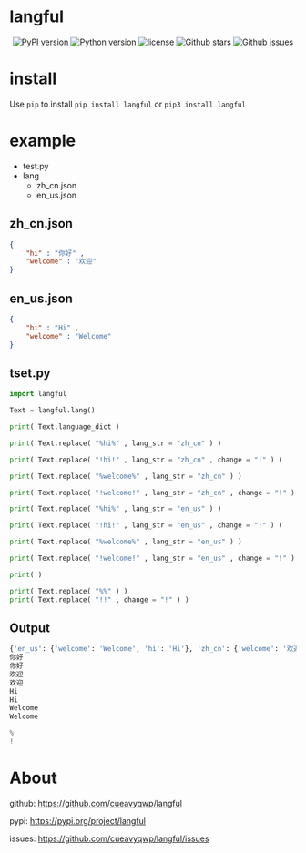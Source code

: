 # langful

<p align="center">
    <a href="https://pypi.org/project/langful">
        <img alt="PyPI version" src="https://img.shields.io/pypi/v/langful?color=blue">
    </a>
    <a href="https://www.python.org">
        <img alt="Python version" src="https://img.shields.io/badge/python-3.6+-blue">
    </a>
    <a href="https://opensource.org/license/mit/">
        <img alt="license" src="https://img.shields.io/badge/license-MIT-blue">
    </a>
    <a href="https://github.com/cueavyqwp/langful">
        <img alt="Github stars" src="https://img.shields.io/github/stars/cueavyqwp/langful?color=blue">
    </a>
    <a href="https://github.com/cueavyqwp/langful">
        <img alt="Github issues" src="https://img.shields.io/github/issues/cueavyqwp/langful?color=blue">
    </a>

</p>


# install

Use `pip` to install `pip install langful` or `pip3 install langful`

# example

- test.py
- lang
    - zh_cn.json
    - en_us.json

## zh_cn.json

```json
{
    "hi" : "你好" ,
    "welcome" : "欢迎"
}
```

## en_us.json

```json
{
    "hi" : "Hi" ,
    "welcome" : "Welcome"
}
```

## tset.py

```python
import langful

Text = langful.lang()

print( Text.language_dict )

print( Text.replace( "%hi%" , lang_str = "zh_cn" ) )

print( Text.replace( "!hi!" , lang_str = "zh_cn" , change = "!" ) )

print( Text.replace( "%welcome%" , lang_str = "zh_cn" ) )

print( Text.replace( "!welcome!" , lang_str = "zh_cn" , change = "!" ) )

print( Text.replace( "%hi%" , lang_str = "en_us" ) )

print( Text.replace( "!hi!" , lang_str = "en_us" , change = "!" ) )

print( Text.replace( "%welcome%" , lang_str = "en_us" ) )

print( Text.replace( "!welcome!" , lang_str = "en_us" , change = "!" ) )

print( )

print( Text.replace( "%%" ) )
print( Text.replace( "!!" , change = "!" ) )
```

## Output

```python
{'en_us': {'welcome': 'Welcome', 'hi': 'Hi'}, 'zh_cn': {'welcome': '欢迎', 'hi': '你好'}}
你好
你好
欢迎
欢迎
Hi
Hi
Welcome
Welcome

%
!
```

# About

github: https://github.com/cueavyqwp/langful

pypi: https://pypi.org/project/langful

issues: https://github.com/cueavyqwp/langful/issues
